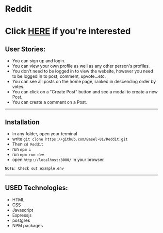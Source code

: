 # Reddit

# Click [HERE]() if you're interested

## User Stories:

- You can sign up and login.
- You can view your own profile as well as any other person's profiles.
- You don't need to be logged in to view the website, however you need to be logged in to post, comment, upvote...etc.
- You can see all posts on the home page, ranked in descending order by votes.
- You can click on a "Create Post" button and see a modal to create a new Post.
- You can create a comment on a Post.

---

## Installation

- In any folder, open your terminal
- write `git clone https://github.com/Basel-01/Reddit.git`
- Then `cd Reddit`
- run `npm i`
- run `npm run dev`
- open `http://localhost:3000/` in your browser

`NOTE: Check out example.env`

---

## USED Technologies:

- HTML
- CSS
- Javascript
- Expressjs
- postgres
- NPM packages
